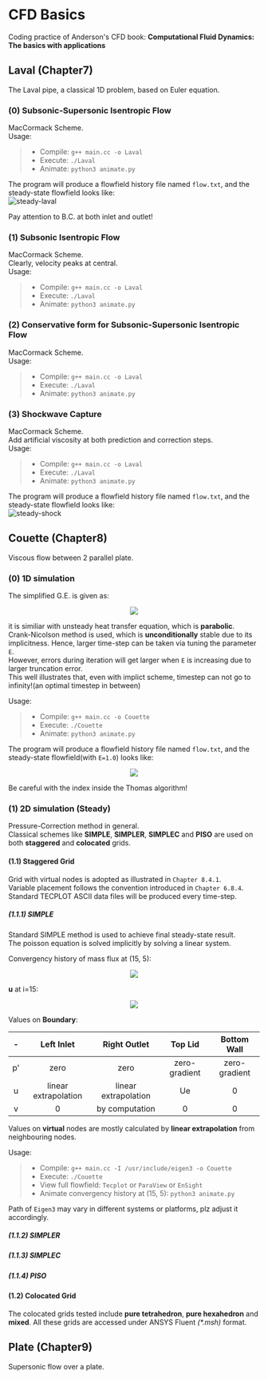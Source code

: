# CFD Basics
Coding practice of Anderson's CFD book: __Computational Fluid Dynamics: The basics with applications__

## Laval (Chapter7)
The Laval pipe, a classical 1D problem, based on Euler equation.
### (0) Subsonic-Supersonic Isentropic Flow
MacCormack Scheme.  
Usage:
> * Compile: `g++ main.cc -o Laval`
> * Execute: `./Laval`
> * Animate: `python3 animate.py`

The program will produce a flowfield history file named `flow.txt`, and the steady-state flowfield looks like:  
![steady-laval](Laval/0/steady.png)

Pay attention to B.C. at both inlet and outlet!

### (1) Subsonic Isentropic Flow
MacCormack Scheme.  
Clearly, velocity peaks at central.  
Usage:
> * Compile: `g++ main.cc -o Laval`
> * Execute: `./Laval`
> * Animate: `python3 animate.py`

### (2) Conservative form for Subsonic-Supersonic Isentropic Flow
MacCormack Scheme.  
Usage:
> * Compile: `g++ main.cc -o Laval`
> * Execute: `./Laval`
> * Animate: `python3 animate.py`

### (3) Shockwave Capture
MacCormack Scheme.  
Add artificial viscosity at both prediction and correction steps.  
Usage:
> * Compile: `g++ main.cc -o Laval`
> * Execute: `./Laval`
> * Animate: `python3 animate.py`

The program will produce a flowfield history file named `flow.txt`, and the steady-state flowfield looks like:  
![steady-shock](Laval/3/steady.png)

## Couette (Chapter8)
Viscous flow between 2 parallel plate.  
### (0) 1D simulation
The simplified G.E. is given as:  

<div align=center><img src="Couette/0-1D/eqn.png"/></div>

it is similiar with unsteady heat transfer equation, which is __parabolic__.  
Crank-Nicolson method is used, which is __unconditionally__ stable due to its implicitness. Hence, larger time-step can be taken via tuning the parameter `E`.  
However, errors during iteration will get larger when `E` is increasing due to larger truncation error.  
This well illustrates that, even with implict scheme, timestep can not go to infinity!(an optimal timestep in between)

Usage:
> * Compile: `g++ main.cc -o Couette`
> * Execute: `./Couette`
> * Animate: `python3 animate.py`

The program will produce a flowfield history file named `flow.txt`, and the steady-state flowfield(with `E=1.0`) looks like:  

<div align=center><img src="Couette/0-1D/steady.png"/></div>

Be careful with the index inside the Thomas algorithm!

### (1) 2D simulation (__Steady__)
Pressure-Correction method in general.  
Classical schemes like __SIMPLE__, __SIMPLER__, __SIMPLEC__ and __PISO__ are used on both __staggered__ and __colocated__ grids. 

#### (1.1) Staggered Grid
Grid with virtual nodes is adopted as illustrated in `Chapter 8.4.1`.  
Variable placement follows the convention introduced in `Chapter 6.8.4`.  
Standard TECPLOT ASCII data files will be produced every time-step.

##### (1.1.1) SIMPLE
Standard SIMPLE method is used to achieve final steady-state result.  
The poisson equation is solved implicitly by solving a linear system.  

Convergency history of mass flux at (15, 5):
<div align=center><img src="Couette/1-2D_Steady/Staggered/SIMPLE/mass_flux.png"/></div>

__u__ at i=15:
<div align=center><img src="Couette/1-2D_Steady/Staggered/SIMPLE/u.png"/></div>

Values on __Boundary__:

-|Left Inlet|Right Outlet|Top Lid|Bottom Wall
:-:|:-:|:-:|:-:|:-:
p'|zero|zero|zero-gradient|zero-gradient
u|linear extrapolation|linear extrapolation|Ue|0
v|0|by computation|0|0

Values on __virtual__ nodes are mostly calculated by __linear extrapolation__ from neighbouring nodes.  

Usage:
> * Compile: `g++ main.cc -I /usr/include/eigen3 -o Couette`
> * Execute: `./Couette`
> * View full flowfield: `Tecplot` or `ParaView` or `EnSight`
> * Animate convergency history at (15, 5): `python3 animate.py`

Path of `Eigen3` may vary in different systems or platforms, plz adjust it accordingly.

##### (1.1.2) SIMPLER

##### (1.1.3) SIMPLEC

##### (1.1.4) PISO

#### (1.2) Colocated Grid
The colocated grids tested include __pure tetrahedron__, __pure hexahedron__ and __mixed__. All these grids are accessed under ANSYS Fluent _(*.msh)_ format.


## Plate (Chapter9)
Supersonic flow over a plate.
